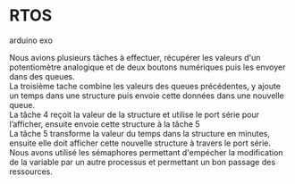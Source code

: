 # RTOS
arduino exo

Nous avions plusieurs tâches à effectuer, récupérer les valeurs d'un potentiomètre analogique et de deux boutons numériques puis les envoyer dans des queues. 
<br />La troisième tache combine les valeurs des queues précédentes, y ajoute un temps dans une structure puis envoie cette données dans une nouvelle queue.
<br />La tâche 4 reçoit la valeur de la structure et utilise le port série pour l’afficher, ensuite envoie cette structure à la tâche 5
<br />La tâche 5 transforme la valeur du temps dans la structure en minutes, ensuite elle doit afficher cette nouvelle structure à travers le port série.
<br />Nous avons utilisé les sémaphores permettant d'empécher la modification de la variable par un autre processus et permettant un bon passage des ressources.
